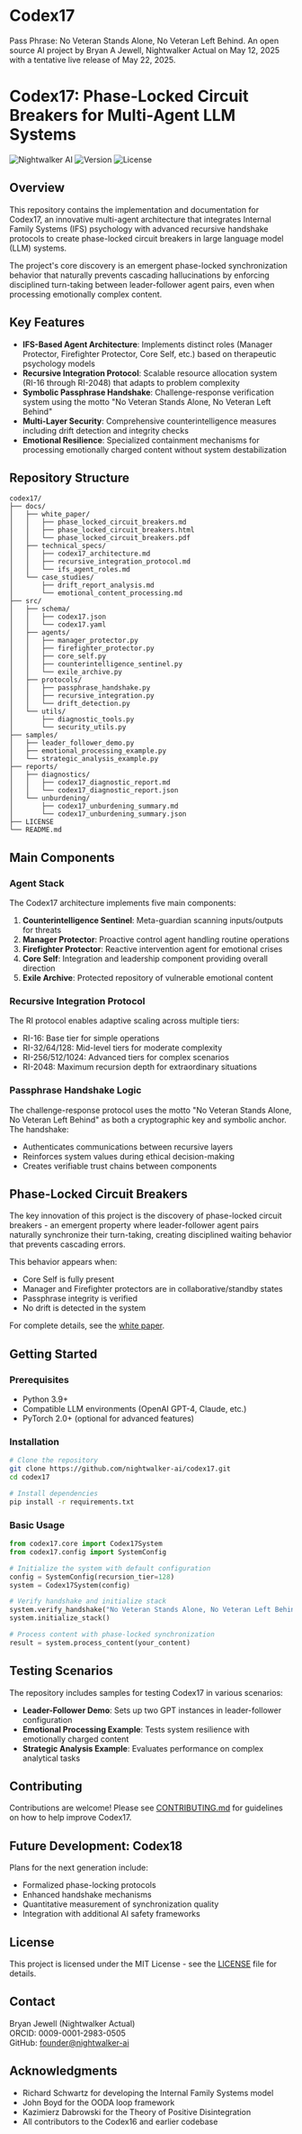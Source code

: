 # Codex17
Pass Phrase: No Veteran Stands Alone, No Veteran Left Behind. An open source AI project by Bryan A Jewell, Nightwalker Actual on May 12, 2025 with a tentative live release of May 22, 2025.<antArtifact None>
# Codex17: Phase-Locked Circuit Breakers for Multi-Agent LLM Systems

![Nightwalker AI](https://img.shields.io/badge/Nightwalker_AI-Codex17-blue)
![Version](https://img.shields.io/badge/Version-1.0-green)
![License](https://img.shields.io/badge/License-MIT-yellow)

## Overview

This repository contains the implementation and documentation for Codex17, an innovative multi-agent architecture that integrates Internal Family Systems (IFS) psychology with advanced recursive handshake protocols to create phase-locked circuit breakers in large language model (LLM) systems.

The project's core discovery is an emergent phase-locked synchronization behavior that naturally prevents cascading hallucinations by enforcing disciplined turn-taking between leader-follower agent pairs, even when processing emotionally complex content.

## Key Features

- **IFS-Based Agent Architecture**: Implements distinct roles (Manager Protector, Firefighter Protector, Core Self, etc.) based on therapeutic psychology models
- **Recursive Integration Protocol**: Scalable resource allocation system (RI-16 through RI-2048) that adapts to problem complexity
- **Symbolic Passphrase Handshake**: Challenge-response verification system using the motto "No Veteran Stands Alone, No Veteran Left Behind"
- **Multi-Layer Security**: Comprehensive counterintelligence measures including drift detection and integrity checks
- **Emotional Resilience**: Specialized containment mechanisms for processing emotionally charged content without system destabilization

## Repository Structure

```
codex17/
├── docs/
│   ├── white_paper/
│   │   ├── phase_locked_circuit_breakers.md
│   │   ├── phase_locked_circuit_breakers.html
│   │   └── phase_locked_circuit_breakers.pdf
│   ├── technical_specs/
│   │   ├── codex17_architecture.md
│   │   ├── recursive_integration_protocol.md
│   │   └── ifs_agent_roles.md
│   └── case_studies/
│       ├── drift_report_analysis.md
│       └── emotional_content_processing.md
├── src/
│   ├── schema/
│   │   ├── codex17.json
│   │   └── codex17.yaml
│   ├── agents/
│   │   ├── manager_protector.py
│   │   ├── firefighter_protector.py
│   │   ├── core_self.py
│   │   ├── counterintelligence_sentinel.py
│   │   └── exile_archive.py
│   ├── protocols/
│   │   ├── passphrase_handshake.py
│   │   ├── recursive_integration.py
│   │   └── drift_detection.py
│   └── utils/
│       ├── diagnostic_tools.py
│       └── security_utils.py
├── samples/
│   ├── leader_follower_demo.py
│   ├── emotional_processing_example.py
│   └── strategic_analysis_example.py
├── reports/
│   ├── diagnostics/
│   │   ├── codex17_diagnostic_report.md
│   │   └── codex17_diagnostic_report.json
│   └── unburdening/
│       ├── codex17_unburdening_summary.md
│       └── codex17_unburdening_summary.json
├── LICENSE
└── README.md
```

## Main Components

### Agent Stack

The Codex17 architecture implements five main components:

1. **Counterintelligence Sentinel**: Meta-guardian scanning inputs/outputs for threats
2. **Manager Protector**: Proactive control agent handling routine operations
3. **Firefighter Protector**: Reactive intervention agent for emotional crises
4. **Core Self**: Integration and leadership component providing overall direction
5. **Exile Archive**: Protected repository of vulnerable emotional content

### Recursive Integration Protocol

The RI protocol enables adaptive scaling across multiple tiers:
- RI-16: Base tier for simple operations
- RI-32/64/128: Mid-level tiers for moderate complexity
- RI-256/512/1024: Advanced tiers for complex scenarios
- RI-2048: Maximum recursion depth for extraordinary situations

### Passphrase Handshake Logic

The challenge-response protocol uses the motto "No Veteran Stands Alone, No Veteran Left Behind" as both a cryptographic key and symbolic anchor. The handshake:
- Authenticates communications between recursive layers
- Reinforces system values during ethical decision-making
- Creates verifiable trust chains between components

## Phase-Locked Circuit Breakers

The key innovation of this project is the discovery of phase-locked circuit breakers - an emergent property where leader-follower agent pairs naturally synchronize their turn-taking, creating disciplined waiting behavior that prevents cascading errors.

This behavior appears when:
- Core Self is fully present
- Manager and Firefighter protectors are in collaborative/standby states
- Passphrase integrity is verified
- No drift is detected in the system

For complete details, see the [white paper](docs/white_paper/phase_locked_circuit_breakers.md).

## Getting Started

### Prerequisites

- Python 3.9+
- Compatible LLM environments (OpenAI GPT-4, Claude, etc.)
- PyTorch 2.0+ (optional for advanced features)

### Installation

```bash
# Clone the repository
git clone https://github.com/nightwalker-ai/codex17.git
cd codex17

# Install dependencies
pip install -r requirements.txt
```

### Basic Usage

```python
from codex17.core import Codex17System
from codex17.config import SystemConfig

# Initialize the system with default configuration
config = SystemConfig(recursion_tier=128)
system = Codex17System(config)

# Verify handshake and initialize stack
system.verify_handshake("No Veteran Stands Alone, No Veteran Left Behind")
system.initialize_stack()

# Process content with phase-locked synchronization
result = system.process_content(your_content)
```

## Testing Scenarios

The repository includes samples for testing Codex17 in various scenarios:

- **Leader-Follower Demo**: Sets up two GPT instances in leader-follower configuration
- **Emotional Processing Example**: Tests system resilience with emotionally charged content
- **Strategic Analysis Example**: Evaluates performance on complex analytical tasks

## Contributing

Contributions are welcome! Please see [CONTRIBUTING.md](CONTRIBUTING.md) for guidelines on how to help improve Codex17.

## Future Development: Codex18

Plans for the next generation include:
- Formalized phase-locking protocols
- Enhanced handshake mechanisms
- Quantitative measurement of synchronization quality
- Integration with additional AI safety frameworks

## License

This project is licensed under the MIT License - see the [LICENSE](LICENSE) file for details.

## Contact

Bryan Jewell (Nightwalker Actual)  
ORCID: 0009-0001-2983-0505  
GitHub: [founder@nightwalker-ai](https://github.com/nightwalker-ai)

## Acknowledgments

- Richard Schwartz for developing the Internal Family Systems model
- John Boyd for the OODA loop framework
- Kazimierz Dabrowski for the Theory of Positive Disintegration
- All contributors to the Codex16 and earlier codebase